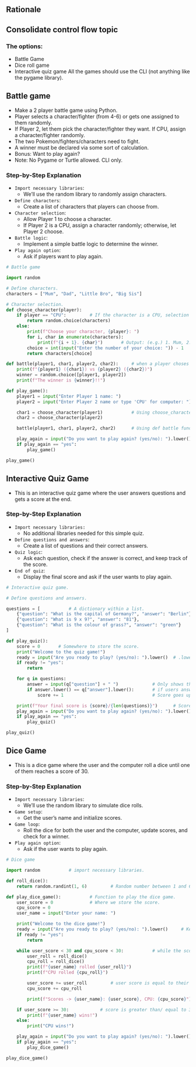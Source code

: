 ## Rationale 
## Consolidate control flow topic 

### The options: 
* Battle Game 
* Dice roll game 
* Interactive quiz game 
All the games should use the CLI (not anything like the pygame library). 

## Battle game
* Make a 2 player battle game using Python.
* Player selects a character/fighter (from 4-6) or gets one assigned to them randomly.
* If Player 2, let them pick the character/fighter they want. If CPU, assign a character/fighter randomly.
* The two Pokemon/fighters/characters need to fight.
* A winner must be declared via some sort of calculation.
* Bonus: Want to play again?
* Note: No Pygame or Turtle allowed. CLI only.

### Step-by-Step Explanation
* `Import necessary libraries`:
  * We’ll use the random library to randomly assign characters.
* `Define characters`:
  * Create a list of characters that players can choose from.
* `Character selection`:
  * Allow Player 1 to choose a character.
  * If Player 2 is a CPU, assign a character randomly; otherwise, let Player 2 choose.
* `Battle logic`:
  * Implement a simple battle logic to determine the winner.
* `Play again option`:
  * Ask if players want to play again.

```python
# Battle game

import random

# Define characters.
characters = ["Mum", "Dad", "Little Bro", "Big Sis"]

# Character selection.
def choose_character(player):
    if player == "CPU":         # If the character is a CPU, selection is random.
        return random.choice(characters)
    else:
        print(f"Choose your character, {player}: ")
        for i, char in enumerate(characters):
            print(f"{i + 1}. {char}")       # Output: (e.g.) 1. Mum, 2. Dad, etc.
        choice = int(input("Enter the number of your choice: ")) - 1    # '-1' picking the right one from the list.
        return characters[choice]

def battle(player1, char1, player2, char2):     # when a player choses their character, outcome will be random.
    print(f"{player1} ({char1}) vs {player2} ({char2})")
    winner = random.choice([player1, player2])
    print(f"The winner is {winner}!!")

def play_game():
    player1 = input("Enter Player 1 name: ")
    player2 = input("Enter Player 2 name or type 'CPU' for computer: ")

    char1 = choose_character(player1)           # Using choose_character function.
    char2 = choose_character(player2)

    battle(player1, char1, player2, char2)      # Using def battle function.

    play_again = input("Do you want to play again? (yes/no): ").lower()
    if play_again == "yes":
        play_game()

play_game()
```

## Interactive Quiz Game
* This is an interactive quiz game where the user answers questions and gets a score at the end.

### Step-by-Step Explanation
* `Import necessary libraries:`
  * No additional libraries needed for this simple quiz.
* `Define questions and answers`:
  * Create a list of questions and their correct answers.
* `Quiz logic`:
  * Ask each question, check if the answer is correct, and keep track of the score.
* `End of quiz`:
  * Display the final score and ask if the user wants to play again.

```python
# Interactive quiz game.

# Define questions and answers.

questions = [           # A dictionary within a list.
    {"question": "What is the capital of Germany?", "answer": "Berlin"},
    {"question": "What is 9 x 9?", "answer": "81"},
    {"question": "What is the colour of grass?", "answer": "green"}
]

def play_quiz():
    score = 0       # Somewhere to store the score.
    print("Welcome to the quiz game!")
    ready = input("Are you ready to play? (yes/no): ").lower()  # .lower() = making it lower case.
    if ready != "yes":
        return

    for q in questions:
        answer = input(q["question"] + " ")             # Only shows the question each time.
        if answer.lower() == q["answer"].lower():       # if users answer is equal to the game answer (in lowercase).
            score += 1                                  # Score goes up, everytime it matches. 

    print(f"Your final score is {score}/{len(questions)}")      # Score out of how many questions there are. 
    play_again = input("Do you want to play again? (yes/no): ").lower()
    if play_again == "yes":
        play_quiz()

play_quiz()
```

## Dice Game
* This is a dice game where the user and the computer roll a dice until one of them reaches a score of 30.

### Step-by-Step Explanation
* `Import necessary libraries`:
  * We’ll use the random library to simulate dice rolls.
* `Game setup`:
  * Get the user’s name and initialize scores.
* `Game loop`:
  * Roll the dice for both the user and the computer, update scores, and check for a winner.
* `Play again option`:
  * Ask if the user wants to play again.

```python
# Dice game

import random           # import necessary libraries.

def roll_dice():
    return random.randint(1, 6)         # Random number between 1 and 6 (like a dice).

def play_dice_game():           # Function to play the dice game.
    user_score = 0              # Where we store the score.
    cpu_score = 0
    user_name = input("Enter your name: ")

    print("Welcome to the dice game!")
    ready = input("Are you ready to play? (yes/no): ").lower()     # Keeps user answer lowercase.
    if ready != "yes":
        return

    while user_score < 30 and cpu_score < 30:           # while the score is less than 30.
        user_roll = roll_dice()
        cpu_roll = roll_dice()
        print(f"{user_name} rolled {user_roll}")
        print(f"CPU rolled {cpu_roll}")

        user_score += user_roll         # user score is equal to their roll.
        cpu_score += cpu_roll

        print(f"Scores -> {user_name}: {user_score}, CPU: {cpu_score}")

    if user_score >= 30:            # score is greater than/ equal to 30 - game is finished.
        print(f"{user_name} wins!")
    else:
        print("CPU wins!")

    play_again = input("Do you want to play again? (yes/no): ").lower()
    if play_again == "yes":
        play_dice_game()

play_dice_game()
```

